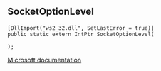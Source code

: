 ## SocketOptionLevel

```
[DllImport("ws2_32.dll", SetLastError = true)]
public static extern IntPtr SocketOptionLevel(
   
);
```

[Microsoft documentation](TODO)
